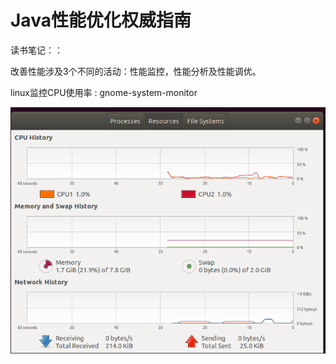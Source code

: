 # Java性能优化权威指南

读书笔记：：



改善性能涉及3个不同的活动：性能监控，性能分析及性能调优。



linux监控CPU使用率 : gnome-system-monitor

![](.gitbook/assets/image%20%2821%29.png)

  


